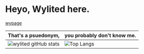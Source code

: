 # Heyo, Wylited here.
[wypage](https://page.wylited.me)

| That's a psuedonym,                                                                                                                                                                                                                 |  you probably don't know me.                                                                                                                                                                                           |
|-----------------------------------------------------------------------------------------------------------------------------------------------------------------------------------------------------------------------------------------|------------------------------------------------------------------------------------------------------------------------------------------------------------------------------------------------------------------------|
| ![wylited gitHub stats](https://github-readme-stats.vercel.app/api?username=wylited&show_icons=true&theme=github_dark&show_icons=true&hide_border=true&include_all_commits=true&count_private=true&custom_title=GitHub%20Statistics%3A) | ![Top Langs](https://github-readme-stats.vercel.app/api/top-langs/?username=wylited&layout=compact&theme=github_dark&langs_count=6&exclude_repo=AIoT_CityUEE&hide_border=true&custom_title=Most%20Used%20Languages%3A) |
